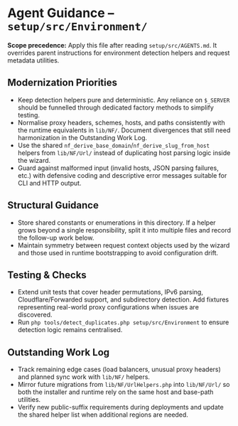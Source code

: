 # Agent Guidance – `setup/src/Environment/`

**Scope precedence:** Apply this file after reading `setup/src/AGENTS.md`. It overrides parent
instructions for environment detection helpers and request metadata utilities.

## Modernization Priorities
- Keep detection helpers pure and deterministic. Any reliance on `$_SERVER` should be funnelled
  through dedicated factory methods to simplify testing.
- Normalise proxy headers, schemes, hosts, and paths consistently with the runtime equivalents in
  `lib/NF/`. Document divergences that still need harmonization in the Outstanding Work Log.
- Use the shared `nf_derive_base_domain`/`nf_derive_slug_from_host` helpers from `lib/NF/Url/`
  instead of duplicating host parsing logic inside the wizard.
- Guard against malformed input (invalid hosts, JSON parsing failures, etc.) with defensive coding
  and descriptive error messages suitable for CLI and HTTP output.

## Structural Guidance
- Store shared constants or enumerations in this directory. If a helper grows beyond a single
  responsibility, split it into multiple files and record the follow-up work below.
- Maintain symmetry between request context objects used by the wizard and those used in runtime
  bootstrapping to avoid configuration drift.

## Testing & Checks
- Extend unit tests that cover header permutations, IPv6 parsing, Cloudflare/Forwarded support, and
  subdirectory detection. Add fixtures representing real-world proxy configurations when issues are
  discovered.
- Run `php tools/detect_duplicates.php setup/src/Environment` to ensure detection logic remains
  centralised.

## Outstanding Work Log
- Track remaining edge cases (load balancers, unusual proxy headers) and planned sync work with
  `lib/NF/` helpers.
- Mirror future migrations from `lib/NF/UrlHelpers.php` into `lib/NF/Url/` so both the installer and
  runtime rely on the same host and base-path utilities.
- Verify new public-suffix requirements during deployments and update the shared helper list when
  additional regions are needed.
